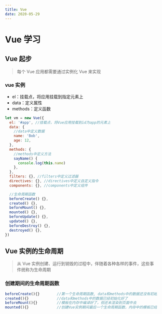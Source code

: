 ```yaml
---
title: Vue
date: 2020-05-29
---
```


# Vue 学习

## Vue 起步

> 每个 Vue 应用都需要通过实例化 Vue 来实现

### vue 实例

- el：挂载点，将应用挂载到指定元素上
- data：定义属性
- methods：定义函数

```javascript
let vm = new Vue({
  el: '#app', //挂载点，将Vue应用挂载到id为app的元素上
  data: {
    //data中定义数据
    name: 'Bob',
    age: 12,
  },
  methods: {
    //methods中定义方法
    sayName() {
      console.log(this.name)
    },
  },
  filters: {}, //filters中定义过滤器
  directives: {}, //directives中定义自定义指令
  components: {}, //components中定义组件

  //生命周期函数
  beforeCreate() {},
  created() {},
  beforeMount() {},
  mounted() {},
  beforeUpdate() {},
  updated() {},
  beforeDestroy() {},
  destroyed() {},
})
```

## Vue 实例的生命周期

> 从 Vue 实例创建、运行到销毁的过程中，伴随着各种各样的事件，这些事件统称为生命周期

### 创建期间的生命周期函数

```javascript
beforeCreate(){}		//第一个生命周期函数, data和methods中的数据还没有初始化
created(){}				//data和methods中的数据已经初始化好了
beforeMount(){}			//模板在内存中编译好了，但还未渲染到页面中去
mounted(){}				//创建Vue实例期间最后一个生命周期函数，内存中的模板已经渲染到页面中去了
```
